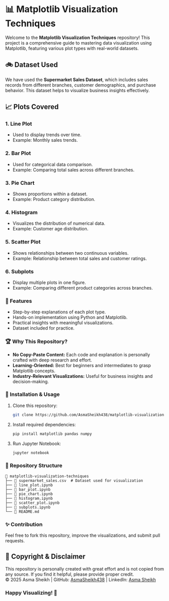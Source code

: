 # 📊 Matplotlib Visualization Techniques

Welcome to the **Matplotlib Visualization Techniques** repository! This project is a comprehensive guide to mastering data visualization using Matplotlib, featuring various plot types with real-world datasets.

## 🚲 Dataset Used
We have used the **Supermarket Sales Dataset**, which includes sales records from different branches, customer demographics, and purchase behavior. This dataset helps to visualize business insights effectively.

## 📈 Plots Covered

### 1. **Line Plot**
   - Used to display trends over time.
   - Example: Monthly sales trends.

### 2. **Bar Plot**
   - Used for categorical data comparison.
   - Example: Comparing total sales across different branches.

### 3. **Pie Chart**
   - Shows proportions within a dataset.
   - Example: Product category distribution.

### 4. **Histogram**
   - Visualizes the distribution of numerical data.
   - Example: Customer age distribution.

### 5. **Scatter Plot**
   - Shows relationships between two continuous variables.
   - Example: Relationship between total sales and customer ratings.

### 6. **Subplots**
   - Display multiple plots in one figure.
   - Example: Comparing different product categories across branches.

### 🚀 Features
- Step-by-step explanations of each plot type.
- Hands-on implementation using Python and Matplotlib.
- Practical insights with meaningful visualizations.
- Dataset included for practice.

### 🏆 Why This Repository?
- **No Copy-Paste Content:** Each code and explanation is personally crafted with deep research and effort.
- **Learning-Oriented:** Best for beginners and intermediates to grasp Matplotlib concepts.
- **Industry-Relevant Visualizations:** Useful for business insights and decision-making.

### 📝 Installation & Usage
1. Clone this repository:  
   ```bash
   git clone https://github.com/AsmaSheikh438/matplotlib-visualization-techniques.git
   ```
2. Install required dependencies:
   ```bash
   pip install matplotlib pandas numpy
   ```
3. Run Jupyter Notebook:
   ```bash
   jupyter notebook
   ```

### 📂 Repository Structure
```
📂 matplotlib-visualization-techniques
├── 📄 supermarket_sales.csv  # Dataset used for visualization
├── 📄 line_plot.ipynb
├── 📄 bar_plot.ipynb
├── 📄 pie_chart.ipynb
├── 📄 histogram.ipynb
├── 📄 scatter_plot.ipynb
├── 📄 subplots.ipynb
└── 📄 README.md
```

### ✨ Contribution
Feel free to fork this repository, improve the visualizations, and submit pull requests.

## 📝 Copyright & Disclaimer
This repository is personally created with great effort and is not copied from any source. If you find it helpful, please provide proper credit.  
© 2025 Asma Sheikh | GitHub: [AsmaSheikh438](https://github.com/AsmaSheikh438) | LinkedIn: [Asma Sheikh](https://www.linkedin.com/in/fatma-sheikh-950915242)

### Happy Visualizing! 🚀

